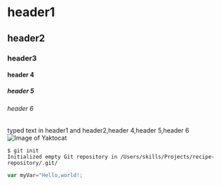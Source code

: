 # header1
## header2
### header3
#### header 4
##### header 5
###### header 6

typed text in header1 and header2,header 4,header 5,header 6
![Image of Yaktocat](https://octodex.github.com/images/yaktocat.png)
```
$ git init
Initialized empty Git repository in /Users/skills/Projects/recipe-repository/.git/
```
```javascript
var myVar="Hello,world!;
```




